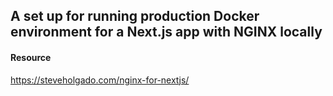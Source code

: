 ## A set up for running production Docker environment for a Next.js app with NGINX locally

#### Resource

https://steveholgado.com/nginx-for-nextjs/


